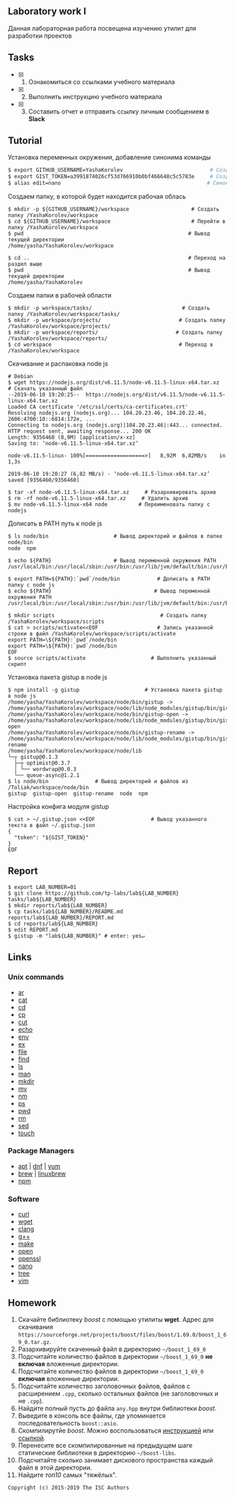 ## Laboratory work I

Данная лабораторная работа посвещена изучению утилит для разработки проектов

## Tasks

- [x] 1. Ознакомиться со ссылками учебного материала
- [x] 2. Выполнить инструкцию учебного материала
- [x] 3. Составить отчет и отправить ссылку личным сообщением в **Slack**

## Tutorial
Установка переменных окружения, добавление синонима команды
```bash
$ export GITHUB_USERNAME=YashaKorolev                            # Создать переменную окружения GITHUB_USERNAME
$ export GIST_TOKEN=a3991874026cf53d766910b0bf466648c5c5783e     # Создать переменную окружения GIST_TOKEN
$ alias edit=nano                                               # Синоним команды edit (Будет вызван nano)
```
Создаем папку, в которой будет находится рабочая облась
```ShellSession
$ mkdir -p ${GITHUB_USERNAME}/workspace                    # Создать папку /YashaKorolev/workspace
$ cd ${GITHUB_USERNAME}/workspace                          # Перейти в папку /YashaKorolev/workspace
$ pwd                                                     # Вывод текущей директории
/home/yasha/YashaKorolev/workspace

$ cd ..                                                   # Переход на раздел выше
$ pwd                                                     # Вывод текущей директории
/home/yasha/YashaKorolev

```
Создаем папки в рабочей области
```ShellSession
$ mkdir -p workspace/tasks/                             # Создать папку /YashaKorolev/workspace/tasks/
$ mkdir -p workspace/projects/                         # Создать папку /YashaKorolev/workspace/projects/
$ mkdir -p workspace/reports/                         # Создать папку /YashaKorolev/workspace/reports/
$ cd workspace                                         # Переход в /YashaKorolev/workspace
```
Скачивание и распаковка node js
```ShellSession
# Debian
$ wget https://nodejs.org/dist/v6.11.5/node-v6.11.5-linux-x64.tar.xz                    # Скачать указанный файл
--2019-06-10 19:20:25--  https://nodejs.org/dist/v6.11.5/node-v6.11.5-linux-x64.tar.xz
Loaded CA certificate '/etc/ssl/certs/ca-certificates.crt'
Resolving nodejs.org (nodejs.org)... 104.20.23.46, 104.20.22.46, 2606:4700:10::6814:172e, ...
Connecting to nodejs.org (nodejs.org)|104.20.23.46|:443... connected.
HTTP request sent, awaiting response... 200 OK
Length: 9356460 (8,9M) [application/x-xz]
Saving to: ‘node-v6.11.5-linux-x64.tar.xz’

node-v6.11.5-linux- 100%[===================>]   8,92M  6,82MB/s    in 1,3s    

2019-06-10 19:20:27 (6,82 MB/s) - ‘node-v6.11.5-linux-x64.tar.xz’ saved [9356460/9356460]

$ tar -xf node-v6.11.5-linux-x64.tar.xz     # Разархивировать архив
$ rm -rf node-v6.11.5-linux-x64.tar.xz     # Удалить архив
$ mv node-v6.11.5-linux-x64 node          # Переименовать папку с nodejs
```
Дописать в PATH путь к node js
```ShellSession
$ ls node/bin                     # Вывод директорий и файлов в папке node/bin
node  npm

$ echo ${PATH}                    # Вывод переменной окружения PATH
/usr/local/bin:/usr/local/sbin:/usr/bin:/usr/lib/jvm/default/bin:/usr/bin/site_perl:/usr/bin/vendor_perl:/usr/bin/core_perl

$ export PATH=${PATH}:`pwd`/node/bin            # Дописать в PATH папку с node js
$ echo ${PATH}                                 # Вывод переменной окружения PATH
/usr/local/bin:/usr/local/sbin:/usr/bin:/usr/lib/jvm/default/bin:/usr/bin/site_perl:/usr/bin/vendor_perl:/usr/bin/core_perl:/home/yasha/YashaKorolev/workspace/node/bin   

$ mkdir scripts                                  # Создать папку /YashaKorolev/workspace/scripts
$ cat > scripts/activate<<EOF                   # Запись указанной строки в файл /YashaKorolev/workspace/scripts/activate
export PATH=\${PATH}:`pwd`/node/bin
export PATH=\${PATH}:`pwd`/node/bin
EOF
$ source scripts/activate                     # Выполнить указанный скрипт
```
Установка пакета gistup в node js
```ShellSession
$ npm install -g gistup                     # Установка пакета gistup в node js
/home/yasha/YashaKorolev/workspace/node/bin/gistup -> /home/yasha/YashaKorolev/workspace/node/lib/node_modules/gistup/bin/gistup
/home/yasha/YashaKorolev/workspace/node/bin/gistup-open -> /home/yasha/YashaKorolev/workspace/node/lib/node_modules/gistup/bin/gistup-open
/home/yasha/YashaKorolev/workspace/node/bin/gistup-rename -> /home/yasha/YashaKorolev/workspace/node/lib/node_modules/gistup/bin/gistup-rename
/home/yasha/YashaKorolev/workspace/node/lib
└─┬ gistup@0.1.3 
  ├─┬ optimist@0.3.7 
  │ └── wordwrap@0.0.3 
  └── queue-async@1.2.1 
$ ls node/bin               # Вывод директорий и файлов из /Toliak/workspace/node/bin
gistup  gistup-open  gistup-rename  node  npm

```
Настройка конфига модуля gistup
```ShellSession
$ cat > ~/.gistup.json <<EOF                  # Вывод указанного текста в файл ~/.gistup.json
{
  "token": "${GIST_TOKEN}"
}
EOF
```

## Report

```ShellSession
$ export LAB_NUMBER=01
$ git clone https://github.com/tp-labs/lab${LAB_NUMBER} tasks/lab${LAB_NUMBER}
$ mkdir reports/lab${LAB_NUMBER}
$ cp tasks/lab${LAB_NUMBER}/README.md reports/lab${LAB_NUMBER}/REPORT.md
$ cd reports/lab${LAB_NUMBER}
$ edit REPORT.md
$ gistup -m "lab${LAB_NUMBER}" # enter: yes↵
```

## Links

### Unix commands

- [ar](https://en.wikipedia.org/wiki/Ar_(Unix))
- [cat](https://en.wikipedia.org/wiki/Cat_(Unix))
- [cd](https://en.wikipedia.org/wiki/Cd_(command))
- [cp](https://en.wikipedia.org/wiki/Cp_(Unix))
- [cut](https://en.wikipedia.org/wiki/Cut_(Unix))
- [echo](https://en.wikipedia.org/wiki/Echo_(command))
- [env](https://en.wikipedia.org/wiki/Env_(shell))
- [ex](https://en.wikipedia.org/wiki/Ex_(editor))
- [file](https://en.wikipedia.org/wiki/File_(command))
- [find](https://en.wikipedia.org/wiki/Find)
- [ls](https://en.wikipedia.org/wiki/Ls)
- [man](https://en.wikipedia.org/wiki/Man_page)
- [mkdir](https://en.wikipedia.org/wiki/Mkdir)
- [mv](https://en.wikipedia.org/wiki/Mv)
- [nm](https://en.wikipedia.org/wiki/Nm_(Unix))
- [ps](https://en.wikipedia.org/wiki/Ps_(Unix))
- [pwd](https://en.wikipedia.org/wiki/Pwd)
- [rm](https://en.wikipedia.org/wiki/Rm_(Unix))
- [sed](https://en.wikipedia.org/wiki/Sed)
- [touch](https://en.wikipedia.org/wiki/Touch_(Unix))

### Package Managers

- [apt](http://help.ubuntu.ru/wiki/apt) | [dnf](https://en.wikipedia.org/wiki/DNF_(software)) | [yum](https://fedoraproject.org/wiki/Yum/ru)
- [brew](https://brew.sh) | [linuxbrew](http://linuxbrew.sh)
- [npm](https://docs.npmjs.com)

### Software

- [curl](https://www.gitbook.com/book/bagder/everything-curl/details)
- [wget](https://www.gnu.org/software/wget/manual/wget.pdf)
- [clang](https://clang.llvm.org)
- [g++](https://gcc.gnu.org/onlinedocs/gcc-4.0.2/gcc/G_002b_002b-and-GCC.html)
- [make](https://en.wikipedia.org/wiki/Make_(software))
- [open](https://developer.apple.com/legacy/library/documentation/Darwin/Reference/ManPages/man1/open.1.html)
- [openssl](https://www.openssl.org)
- [nano](https://www.nano-editor.org)
- [tree](https://linux.die.net/man/1/tree)
- [vim](http://www.vim.org)

## Homework

1. Скачайте библиотеку *boost* с помощью утилиты **wget**. Адрес для скачивания `https://sourceforge.net/projects/boost/files/boost/1.69.0/boost_1_69_0.tar.gz`.
2. Разархивируйте скаченный файл в директорию `~/boost_1_69_0`
3. Подсчитайте количество файлов в директории `~/boost_1_69_0` **не включая** вложенные директории.
4. Подсчитайте количество файлов в директории `~/boost_1_69_0` **включая** вложенные директории.
5. Подсчитайте количество заголовочных файлов, файлов с расширением `.cpp`, сколько остальных файлов (не заголовочных и не `.cpp`).
6. Найдите полный пусть до файла `any.hpp` внутри библиотеки *boost*.
7. Выведите в консоль все файлы, где упоминается последовательность `boost::asio`.
8. Скомпилирутйе *boost*. Можно воспользоваться [инструкцией](https://www.boost.org/doc/libs/1_61_0/more/getting_started/unix-variants.html#or-build-custom-binaries) или [ссылкой](https://codeyarns.com/2017/01/24/how-to-build-boost-on-linux/).
9. Перенесите все скомпилированные на предыдущем шаге статические библиотеки в директорию `~/boost-libs`.
10. Подсчитайте сколько занимает дискового пространства каждый файл в этой директории.
11. Найдите *топ10* самых "тяжёлых".

```
Copyright (c) 2015-2019 The ISC Authors
```
